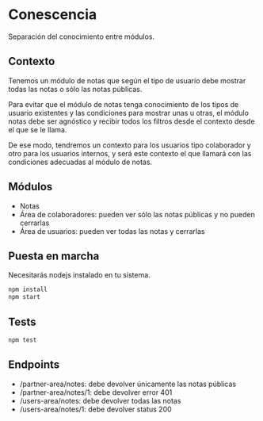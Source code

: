 # Conescencia
Separación del conocimiento entre módulos.

## Contexto
Tenemos un módulo de notas que según el tipo de usuario debe mostrar todas las notas o sólo las notas públicas.

Para evitar que el módulo de notas tenga conocimiento de los tipos de usuario existentes y las condiciones para mostrar unas u otras, el módulo notas debe ser agnóstico y recibir todos los filtros desde el contexto desde el que se le llama.

De ese modo, tendremos un contexto para los usuarios tipo colaborador y otro para los usuarios internos, y será este contexto el que llamará con las condiciones adecuadas al módulo de notas.

## Módulos

- Notas
- Área de colaboradores: pueden ver sólo las notas públicas y no pueden cerrarlas
- Área de usuarios: pueden ver todas las notas y cerrarlas

## Puesta en marcha

Necesitarás nodejs instalado en tu sistema.

```bash
npm install
npm start
```

## Tests
```bash
npm test
```

## Endpoints

- /partner-area/notes: debe devolver únicamente las notas públicas
- /partner-area/notes/1: debe devolver error 401
- /users-area/notes: debe devolver todas las notas
- /users-area/notes/1: debe devolver status 200